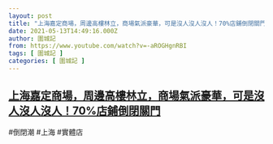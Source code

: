 ```yaml
---
layout: post
title: "上海嘉定商場，周邊高樓林立，商場氣派豪華，可是沒人沒人沒人！70%店鋪倒閉關門"
date: 2021-05-13T14:49:16.000Z
author: 圍城記
from: https://www.youtube.com/watch?v=-aROGHgnRBI
tags: [ 圍城記 ]
categories: [ 圍城記 ]
---
```

<!--1620917356000-->
[上海嘉定商場，周邊高樓林立，商場氣派豪華，可是沒人沒人沒人！70%店鋪倒閉關門](https://www.youtube.com/watch?v=-aROGHgnRBI)
------

<div>
#倒閉潮 #上海 #實體店
</div>
